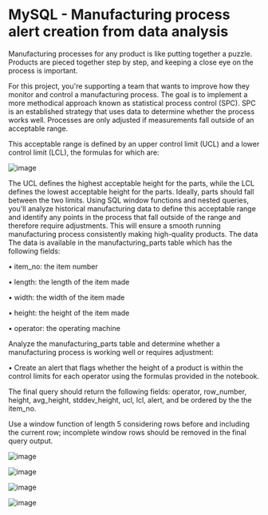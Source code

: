 # MySQL - Manufacturing process alert creation from data analysis

Manufacturing processes for any product is like putting together a puzzle. Products are pieced together step by step, and keeping a close eye on the process is important.

For this project, you're supporting a team that wants to improve how they monitor and control a manufacturing process. The goal is to implement a more methodical approach known as statistical process control (SPC). SPC is an established strategy that uses data to determine whether the process works well. Processes are only adjusted if measurements fall outside of an acceptable range.

This acceptable range is defined by an upper control limit (UCL) and a lower control limit (LCL), the formulas for which are:

![image](https://github.com/LuizGuilhermeLima/SQL-manufacturing_parts-analysis/assets/105224925/ab34754c-4604-4c5d-b718-8ca26d07065a)

The UCL defines the highest acceptable height for the parts, while the LCL defines the lowest acceptable height for the parts. Ideally, parts should fall between the two limits.
Using SQL window functions and nested queries, you'll analyze historical manufacturing data to define this acceptable range and identify any points in the process that fall outside of the range and therefore require adjustments. This will ensure a smooth running manufacturing process consistently making high-quality products.
The data
The data is available in the manufacturing_parts table which has the following fields:

•	item_no: the item number

•	length: the length of the item made

•	width: the width of the item made

•	height: the height of the item made

•	operator: the operating machine


Analyze the manufacturing_parts table and determine whether a manufacturing process is working well or requires adjustment:

•	Create an alert that flags whether the height of a product is within the control limits for each operator using the formulas provided in the notebook.

The final query should return the following fields: operator, row_number, height, avg_height, stddev_height, ucl, lcl, alert, and be ordered by the the item_no.

Use a window function of length 5 considering rows before and including the current row; incomplete window rows should be removed in the final query output. 


![image](https://github.com/LuizGuilhermeLima/SQL-manufacturing_parts-analysis/assets/105224925/9e150130-2d8b-47e2-b3ff-86d40bf01ce6)

![image](https://github.com/LuizGuilhermeLima/SQL-manufacturing_parts-analysis/assets/105224925/c4b46291-4736-442d-a898-7050d82a4e0b)

![image](https://github.com/LuizGuilhermeLima/SQL-manufacturing_parts-analysis/assets/105224925/08f043e5-f823-47d2-9932-266f926395fb)

![image](https://github.com/LuizGuilhermeLima/SQL-manufacturing_parts-analysis/assets/105224925/890bc5ec-bdc7-4112-b130-84e087b7ed2a)
